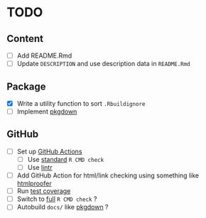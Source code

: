 # TODO

## Content

- [ ] Add README.Rmd
- [ ] Update `DESCRIPTION` and use description data in `README.Rmd`

## Package

- [x] Write a utility function to sort `.Rbuildignore`
- [ ] Implement [pkgdown](https://pkgdown.r-lib.org)

## GitHub

- [ ] Set up [GitHub Actions](https://usethis.r-lib.org/reference/github_actions.html)
  - [ ] Use [standard](https://github.com/r-lib/actions/blob/master/examples/check-standard.yaml) `R CMD check`
  - [ ] Use [lintr](https://github.com/r-lib/actions/blob/master/examples/lint.yaml)
- [ ] Add GitHub Action for html/link checking using something like [htmlproofer](https://github.com/gjtorikian/html-proofer)
- [ ] Run [test coverage](https://github.com/r-lib/actions/blob/master/examples/test-coverage.yaml)
- [ ] Switch to  [full](https://github.com/r-lib/actions/blob/master/examples/check-full.yaml) `R CMD check` ?
- [ ] Autobuild `docs/` like [pkgdown](https://github.com/r-lib/actions/blob/master/examples/pkgdown.yaml) ?
